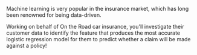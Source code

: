 Machine learning is very popular in the insurance market, which has long been renowned for being data-driven.

Working on behalf of On the Road car insurance, you'll investigate their customer data to identify the feature that produces the most accurate logistic regression model for them to predict whether a claim will be made against a policy!
